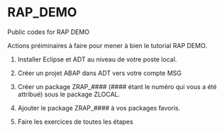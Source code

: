 # RAP_DEMO
Public codes for RAP DEMO

Actions préiminaires à faire pour mener à bien le tutorial RAP DEMO.

1.  Installer Eclipse et ADT au niveau de votre poste local.

2.  Créer un projet ABAP dans ADT vers votre compte MSG

3.  Créer un package ZRAP_#### (#### étant le numéro qui vous a été attribué) sous le package ZLOCAL.

4.  Ajouter le package ZRAP_#### à vos packages favoris.

5.  Faire les exercices de toutes les étapes
